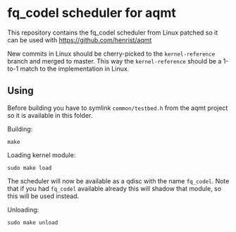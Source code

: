 # fq_codel scheduler for aqmt

This repository contains the fq_codel scheduler from Linux patched so
it can be used with https://github.com/henrist/aqmt

New commits in Linux should be cherry-picked to the `kernel-reference`
branch and merged to master. This way the `kernel-reference` should
be a 1-to-1 match to the implementation in Linux.

## Using

Before building you have to symlink `common/testbed.h` from the aqmt project
so it is available in this folder.

Building:

```
make
```

Loading kernel module:

```
sudo make load
```

The scheduler will now be available as a qdisc with the name `fq_codel`.
Note that if you had `fq_codel` available already this will shadow that
module, so this will be used instead.

Unloading:

```
sudo make unload
```
